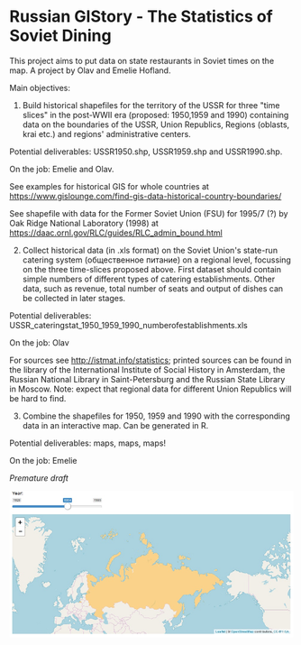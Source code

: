 # Russian GIStory  - The Statistics of Soviet Dining

This project aims to put data on state restaurants in Soviet times on the map. A project by Olav and Emelie Hofland.

Main objectives:

1. Build historical shapefiles for the territory of the USSR for three "time slices" in the post-WWII era (proposed: 1950,1959 and 1990) containing data on the boundaries of the USSR, Union Republics, Regions (oblasts, krai etc.) and regions' administrative centers. 

Potential deliverables: USSR1950.shp, USSR1959.shp and USSR1990.shp. 

On the job: Emelie and Olav.

See examples for historical GIS for whole countries at https://www.gislounge.com/find-gis-data-historical-country-boundaries/

See shapefile with data for the Former Soviet Union (FSU) for 1995/7 (?) by Oak Ridge National Laboratory (1998) at https://daac.ornl.gov/RLC/guides/RLC_admin_bound.html


2. Collect historical data (in .xls format) on the Soviet Union's state-run catering system (общественное питание) on a regional level, focussing on the three time-slices proposed above. First dataset should contain simple numbers of different types of catering establishments. Other data, such as revenue, total number of seats and output of dishes can be collected in later stages.

Potential deliverables: USSR_cateringstat_1950_1959_1990_numberofestablishments.xls

On the job: Olav

For sources see http://istmat.info/statistics; printed sources can be found in the library of the International Institute of Social History in Amsterdam, the Russian National Library in Saint-Petersburg and the Russian State Library in Moscow. Note: expect that regional data for different Union Republics will be hard to find.


3. Combine the shapefiles for 1950, 1959 and 1990 with the corresponding data in an interactive map. Can be generated in R. 

Potential deliverables: maps, maps, maps!

On the job: Emelie

_Premature draft_

![image](/assets/2018-04-02_draft.jpg)
